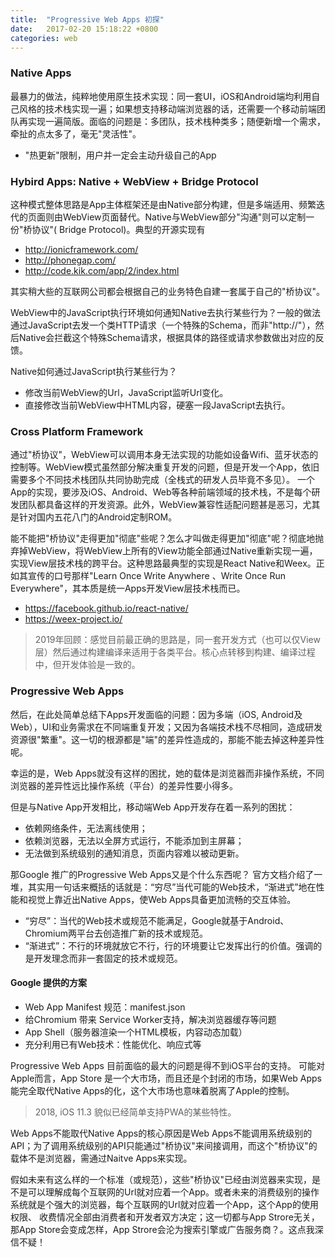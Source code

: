 ```yaml
---
title:  "Progressive Web Apps 初探"
date:   2017-02-20 15:18:22 +0800
categories: web
---
```


### Native Apps

最暴力的做法，纯粹地使用原生技术实现：同一套UI，iOS和Android端均利用自己风格的技术栈实现一遍；如果想支持移动端浏览器的话，还需要一个移动前端团队再实现一遍简版。面临的问题是：多团队，技术栈种类多；随便新增一个需求，牵扯的点太多了，毫无"灵活性"。

- "热更新"限制，用户并一定会主动升级自己的App

### Hybird Apps: Native + WebView + Bridge Protocol

这种模式整体思路是App主体框架还是由Native部分构建，但是多端适用、频繁迭代的页面则由WebView页面替代。Native与WebView部分"沟通"则可以定制一份"桥协议"( Bridge Protocol)。典型的开源实现有

- http://ionicframework.com/
- http://phonegap.com/
- http://code.kik.com/app/2/index.html
	
其实稍大些的互联网公司都会根据自己的业务特色自建一套属于自己的"桥协议"。

WebView中的JavaScript执行环境如何通知Native去执行某些行为？一般的做法通过JavaScript去发一个类HTTP请求（一个特殊的Schema，而非"http://"），然后Native会拦截这个特殊Schema请求，根据具体的路径或请求参数做出对应的反馈。

Native如何通过JavaScript执行某些行为？
- 修改当前WebView的Url，JavaScript监听Url变化。
- 直接修改当前WebView中HTML内容，硬塞一段JavaScript去执行。
	
### Cross Platform Framework

通过"桥协议"，WebView可以调用本身无法实现的功能如设备Wifi、蓝牙状态的控制等。WebView模式虽然部分解决重复开发的问题，但是开发一个App，依旧需要多个不同技术栈团队共同协助完成（全栈式的研发人员毕竟不多见）。
一个App的实现，要涉及iOS、Android、Web等各种前端领域的技术栈，不是每个研发团队都具备这样的开发资源。此外，WebView兼容性适配问题甚是恶习，尤其是针对国内五花八门的Android定制ROM。

能不能把"桥协议"走得更加"彻底"些呢？怎么才叫做走得更加"彻底"呢？彻底地抛弃掉WebView，将WebView上所有的View功能全部通过Native重新实现一遍，实现View层技术栈的跨平台。这种思路最典型的实现是React Native和Weex。正如其宣传的口号那样"Learn Once Write Anywhere 、Write Once Run Everywhere"，其本质是统一Apps开发View层技术栈而已。

- https://facebook.github.io/react-native/
- https://weex-project.io/

> 2019年回顾：感觉目前最正确的思路是，同一套开发方式（也可以仅View层）然后通过构建编译来适用于各类平台。核心点转移到构建、编译过程中，但开发体验是一致的。

### Progressive Web Apps

然后，在此处简单总结下Apps开发面临的问题：因为多端（iOS, Android及Web），UI和业务需求在不同端重复开发；又因为各端技术栈不尽相同，造成研发资源很"繁重"。这一切的根源都是"端"的差异性造成的，那能不能去掉这种差异性呢。

幸运的是，Web Apps就没有这样的困扰，她的载体是浏览器而非操作系统，不同浏览器的差异性远比操作系统（平台）的差异性要小得多。

但是与Native App开发相比，移动端Web App开发存在着一系列的困扰：
- 依赖网络条件，无法离线使用；
- 依赖浏览器，无法以全屏方式运行，不能添加到主屏幕；
- 无法做到系统级别的通知消息，页面内容难以被动更新。

那Google 推广的Progressive Web Apps又是个什么东西呢？ 官方文档介绍了一堆，其实用一句话来概括的话就是：“穷尽”当代可能的Web技术，“渐进式”地在性能和视觉上靠近出Native Apps，使Web Apps具备更加流畅的交互体验。

- “穷尽”：当代的Web技术或规范不能满足，Google就基于Android、Chromium两平台去创造推广新的技术或规范。
- “渐进式”：不行的环境就放它不行，行的环境要让它发挥出行的价值。强调的是开发理念而非一套固定的技术或规范。

#### Google 提供的方案

- Web App Manifest 规范：manifest.json
- 给Chromium 带来 Service Worker支持，解决浏览器缓存等问题
- App Shell（服务器渲染一个HTML模板，内容动态加载）
- 充分利用已有Web技术：性能优化、响应式等

Progressive Web Apps 目前面临的最大的问题是得不到iOS平台的支持。
可能对Apple而言，App Store 是一个大市场，而且还是个封闭的市场，如果Web Apps能完全取代Native Apps的化，这个大市场也意味着脱离了Apple的控制。

> 2018, iOS 11.3 貌似已经简单支持PWA的某些特性。

Web Apps不能取代Native Apps的核心原因是Web Apps不能调用系统级别的API；为了调用系统级别的API只能通过"桥协议"来间接调用，而这个"桥协议"的载体不是浏览器，需通过Naitve Apps来实现。

假如未来有这么样的一个标准（或规范），这些"桥协议"已经由浏览器来实现，是不是可以理解成每个互联网的Url就对应着一个App。或者未来的消费级别的操作系统就是个强大的浏览器，每个互联网的Url就对应着一个App，这个App的使用权限、 收费情况全部由消费者和开发者双方决定；这一切都与App Strore无关，那App Store会变成怎样，App Strore会沦为搜索引擎或广告服务商？。这点我深信不疑！
